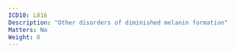 ```yaml
---
ICD10: L816
Description: "Other disorders of diminished melanin formation"
Matters: No
Weight: 0
---
```


